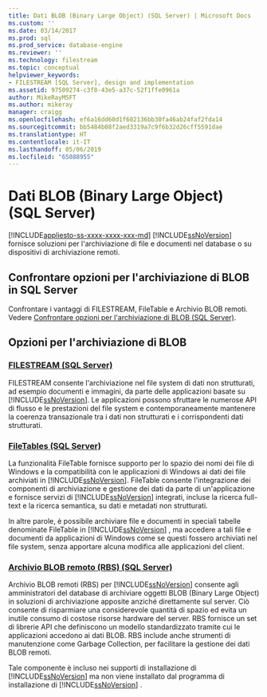 ```yaml
---
title: Dati BLOB (Binary Large Object) (SQL Server) | Microsoft Docs
ms.custom: ''
ms.date: 03/14/2017
ms.prod: sql
ms.prod_service: database-engine
ms.reviewer: ''
ms.technology: filestream
ms.topic: conceptual
helpviewer_keywords:
- FILESTREAM [SQL Server], design and implementation
ms.assetid: 97509274-c3f8-43e5-a37c-52f1ffe0961a
author: MikeRayMSFT
ms.author: mikeray
manager: craigg
ms.openlocfilehash: ef6a16dd60d1f602136bb30fa46ab24faf2fda14
ms.sourcegitcommit: bb5484b08f2aed3319a7c9f6b32d26cff5591dae
ms.translationtype: HT
ms.contentlocale: it-IT
ms.lasthandoff: 05/06/2019
ms.locfileid: "65088955"
---
```

# <a name="binary-large-object-blob-data-sql-server"></a>Dati BLOB (Binary Large Object) (SQL Server)
[!INCLUDE[appliesto-ss-xxxx-xxxx-xxx-md](../../includes/appliesto-ss-xxxx-xxxx-xxx-md.md)]
  [!INCLUDE[ssNoVersion](../../includes/ssnoversion-md.md)] fornisce soluzioni per l'archiviazione di file e documenti nel database o su dispositivi di archiviazione remoti.  
  
## <a name="compare-options-for-storing-blobs-in-sql-server"></a>Confrontare opzioni per l'archiviazione di BLOB in SQL Server

Confrontare i vantaggi di FILESTREAM, FileTable e Archivio BLOB remoti. Vedere [Confrontare opzioni per l'archiviazione di BLOB &#40;SQL Server&#41;](../../relational-databases/blob/compare-options-for-storing-blobs-sql-server.md).
  
##  <a name="options-for-storing-blobs"></a>Opzioni per l'archiviazione di BLOB  

### <a name="filestream-40sql-server41relational-databasesblobfilestream-sql-servermd"></a>[FILESTREAM &#40;SQL Server&#41;](../../relational-databases/blob/filestream-sql-server.md)  

FILESTREAM consente l'archiviazione nel file system di dati non strutturati, ad esempio documenti e immagini, da parte delle applicazioni basate su [!INCLUDE[ssNoVersion](../../includes/ssnoversion-md.md)]. Le applicazioni possono sfruttare le numerose API di flusso e le prestazioni del file system e contemporaneamente mantenere la coerenza transazionale tra i dati non strutturati e i corrispondenti dati strutturati.  
  
### <a name="filetables-40sql-server41relational-databasesblobfiletables-sql-servermd"></a>[FileTables &#40;SQL Server&#41;](../../relational-databases/blob/filetables-sql-server.md)  

La funzionalità FileTable fornisce supporto per lo spazio dei nomi dei file di Windows e la compatibilità con le applicazioni di Windows ai dati dei file archiviati in [!INCLUDE[ssNoVersion](../../includes/ssnoversion-md.md)]. FileTable consente l'integrazione dei componenti di archiviazione e gestione dei dati da parte di un'applicazione e fornisce servizi di [!INCLUDE[ssNoVersion](../../includes/ssnoversion-md.md)] integrati, incluse la ricerca full-text e la ricerca semantica, su dati e metadati non strutturati.  
  
 In altre parole, è possibile archiviare file e documenti in speciali tabelle denominate FileTable in [!INCLUDE[ssNoVersion](../../includes/ssnoversion-md.md)] , ma accedere a tali file e documenti da applicazioni di Windows come se questi fossero archiviati nel file system, senza apportare alcuna modifica alle applicazioni del client.  
  
### <a name="remote-blob-store-40rbs41-40sql-server41relational-databasesblobremote-blob-store-rbs-sql-servermd"></a>[Archivio BLOB remoto &#40;RBS&#41; &#40;SQL Server&#41;](../../relational-databases/blob/remote-blob-store-rbs-sql-server.md)  

Archivio BLOB remoti (RBS) per [!INCLUDE[ssNoVersion](../../includes/ssnoversion-md.md)] consente agli amministratori del database di archiviare oggetti BLOB (Binary Large Object) in soluzioni di archiviazione apposite anziché direttamente sul server. Ciò consente di risparmiare una considerevole quantità di spazio ed evita un inutile consumo di costose risorse hardware del server. RBS fornisce un set di librerie API che definiscono un modello standardizzato tramite cui le applicazioni accedono ai dati BLOB. RBS include anche strumenti di manutenzione come Garbage Collection, per facilitare la gestione dei dati BLOB remoti.  
  
 Tale componente è incluso nei supporti di installazione di [!INCLUDE[ssNoVersion](../../includes/ssnoversion-md.md)] ma non viene installato dal programma di installazione di [!INCLUDE[ssNoVersion](../../includes/ssnoversion-md.md)] .  
  
  
